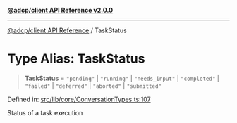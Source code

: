 [**@adcp/client API Reference v2.0.0**](../README.md)

***

[@adcp/client API Reference](../README.md) / TaskStatus

# Type Alias: TaskStatus

> **TaskStatus** = `"pending"` \| `"running"` \| `"needs_input"` \| `"completed"` \| `"failed"` \| `"deferred"` \| `"aborted"` \| `"submitted"`

Defined in: [src/lib/core/ConversationTypes.ts:107](https://github.com/adcontextprotocol/adcp-client/blob/9ed0be764adbd110916d257101c95a577b3f15c8/src/lib/core/ConversationTypes.ts#L107)

Status of a task execution
